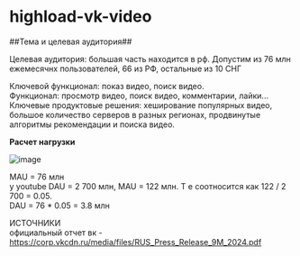 # highload-vk-video

##Тема и целевая аудитория##
   
Целевая аудитория: большая часть находится в рф. Допустим из 76 млн ежемесячнх пользователей, 66 из РФ, остальные из 10 СНГ

Ключевой функционал: показ видео, поиск видео.\
Функционал: просмотр видео, поиск видео, комментарии, лайки...\
Ключевые продуктовые решения: хеширование популярных видео, большое количество серверов в разных регионах, продвинутые алгоритмы рекомендации и поиска видео.


**Расчет нагрузки**

![image](https://github.com/user-attachments/assets/45a026a6-e424-4e33-92f7-b74f87bafd5a)

MAU = 76 млн\
у youtube DAU = 2 700 млн, MAU = 122 млн. Т е соотносится как 122 / 2 700 = 0.05.\
DAU = 76 * 0.05 = 3.8 млн






ИСТОЧНИКИ\
официальный отчет вк - https://corp.vkcdn.ru/media/files/RUS_Press_Release_9M_2024.pdf
